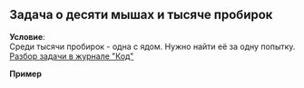 ## Задача о десяти мышах и тысяче пробирок
**Условие**:  
Среди тысячи пробирок - одна с ядом. Нужно найти её за одну попытку.  
[Разбор задачи в журнале "Код"](https://thecode.media/binary-mouse/)

**Пример**
<script id="asciicast-HsBecDlPSoeYlAa21zWJQRYzv" src="https://asciinema.org/a/HsBecDlPSoeYlAa21zWJQRYzv.js" async></script>
